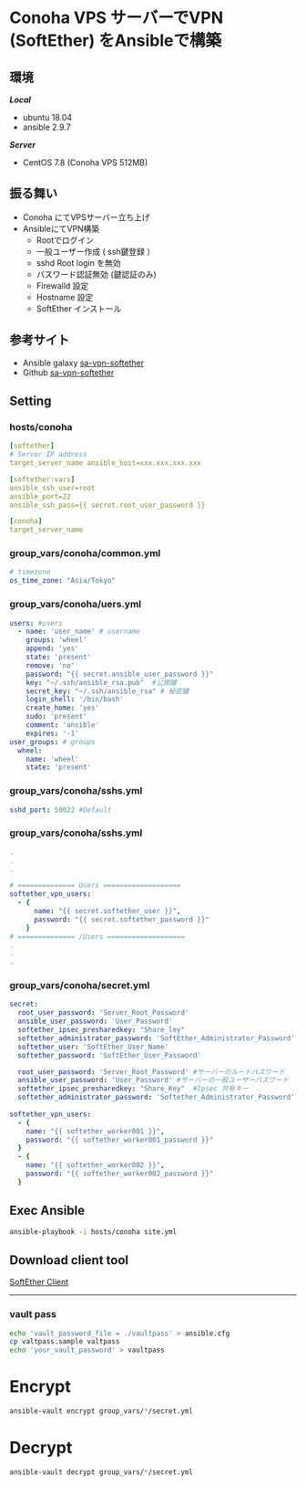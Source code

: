# Conoha VPS サーバーでVPN (SoftEther) をAnsibleで構築

## 環境
***Local***
- ubuntu 18.04
- ansible 2.9.7 

***Server***
- CentOS 7.8 (Conoha VPS 512MB)

## 振る舞い
- Conoha にてVPSサーバー立ち上げ
- AnsibleにてVPN構築
  - Rootでログイン 
  - 一般ユーザー作成 ( ssh鍵登録 ）
  - sshd Root login を無効
  - パスワード認証無効  (鍵認証のみ)
  - Firewalld 設定 
  - Hostname 設定 
  - SoftEther インストール
  
## 参考サイト 
- Ansible galaxy  [sa-vpn-softether](https://galaxy.ansible.com/softasap/sa-vpn-softether)
- Github [sa-vpn-softether](https://github.com/softasap/sa-vpn-softether)
  
## Setting
### hosts/conoha
```yml
[softether]
# Server IP address
target_server_name ansible_host=xxx.xxx.xxx.xxx

[softether:vars]
ansible_ssh_user=root
ansible_port=22
ansible_ssh_pass={{ secret.root_user_password }}

[conoha]
target_server_name
```

### group_vars/conoha/common.yml
``` yml
# timezone
os_time_zone: "Asia/Tokyo"
```
### group_vars/conoha/uers.yml
```yml
users: #users
  - name: 'user_name' # username
    groups: 'wheel'
    append: 'yes'
    state: 'present'
    remove: 'no'
    password: "{{ secret.ansible_user_password }}"
    key: "~/.ssh/ansible_rsa.pub"  #公開鍵
    secret_key: "~/.ssh/ansible_rsa" # 秘密鍵
    login_shell: '/bin/bash'
    create_home: 'yes'
    sudo: 'present'
    comment: 'ansible'
    expires: '-1'
user_groups: # groups
  wheel:
    name: 'wheel'
    state: 'present'
```


### group_vars/conoha/sshs.yml
```yml
sshd_port: 50022 #Default 
```

### group_vars/conoha/sshs.yml
```yml
.
.
.

# ============== Users ===================
softether_vpn_users:
  - {
      name: "{{ secret.softether_user }}",
      password: "{{ secret.softether_password }}"
    }
# ============== /Users ===================
.
.
.

```

### group_vars/conoha/secret.yml 
```yml
secret:
  root_user_password: 'Server_Root_Password'
  ansible_user_password: 'User_Password'
  softether_ipsec_presharedkey: "Share_ley"
  softether_administrator_password: 'SoftEther_Administrator_Password'
  softether_user: 'SoftEther_User_Name'
  softether_password: 'SoftEther_User_Password'

  root_user_password: 'Server_Root_Password' #サーバーのルートパスワード
  ansible_user_password: 'User_Password' #サーバーの一般ユーザーパスワード
  softether_ipsec_presharedkey: "Share_Key"  #Ipsec 共有キー
  softether_administrator_password: 'Softether_Administrator_Password' #SoftEtherの管理者パスワード
  
softether_vpn_users:
  - {
    name: "{{ softether_worker001 }}",
    password: "{{ softether_worker001_password }}"
  }
  - {
    name: "{{ softether_worker002 }}",
    password: "{{ softether_worker002_password }}"
  }
```

## Exec  Ansible
```bash
ansible-playbook -i hosts/conoha site.yml
```

## Download client tool
[SoftEther Client](https://www.softether-download.com/en.aspx?product=softether)

----
### vault pass
```bash
echo 'vault_password_file = ./vaultpass' > ansible.cfg
cp valtpass.sample valtpass
echo 'your_vault_password' > vaultpass
```
# Encrypt
```bash
ansible-vault encrypt group_vars/*/secret.yml 
```
# Decrypt
```bash
ansible-vault decrypt group_vars/*/secret.yml 
```
